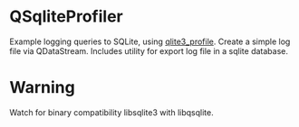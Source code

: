 # QSqliteProfiler

Example logging queries to SQLite, using [qlite3_profile](https://www.sqlite.org/c3ref/profile.html).
Create a simple log file via QDataStream. Includes utility for export log file in a sqlite database.

# Warning

Watch for binary compatibility libsqlite3 with libqsqlite.